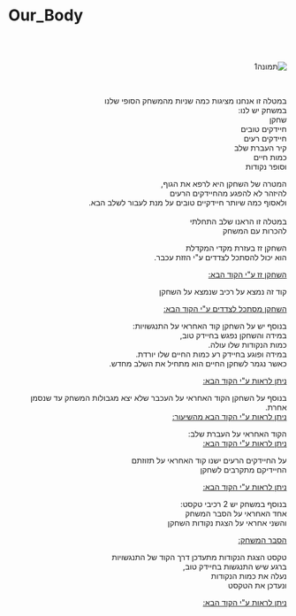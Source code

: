 # Our_Body

<div dir='rtl' lang='he'>
<br />
<br />
  
![תמונה1](https://user-images.githubusercontent.com/57682267/103637307-f79be100-4f53-11eb-8a92-86723f8f7875.png)
  
 <br /> 
  
במטלה זו אנחנו מציגות  כמה שניות מהמשחק הסופי שלנו <br />
במשחק יש לנו: <br />
שחקן <br /> 
חיידקים טובים <br />
חיידקים רעים <br />
קיר העברת שלב <br />
כמות חיים <br />
וסופר נקודות <br />

המטרה של השחקן היא לרפא את הגוף,<br />
להיזהר לא להפגע מהחיידקים הרעים<br />
ולאסוף כמה שיותר חיידקיים טובים על מנת לעבור לשלב הבא.<br />
<br />
במטלה זו הראנו שלב התחלתי<br />
להכרות עם המשחק<br />

השחקן זז בעזרת מקדי המקדלת<br />
הוא יכול להסתכל לצדדים ע"י הזזת עכבר.<br />

[השחקן זז ע"י הקוד הבא:](https://github.com/ComputerGame0/Our_Body_30Sec/blob/main/Assets/Scripts/1-player/CharacterKeyboardMover.cs) <br />

קוד זה נמצא על רכיב שנמצא על השחקן<br />

[השחקן מסתכל לצדדים ע"י הקוד הבא:](https://github.com/ComputerGame0/Our_Body_30Sec/blob/main/Assets/Scripts/1-player/LookX.cs) <br />
 
 
בנוסף יש על השחקן קוד האחראי על התנגשויות: <br />
במידה והשחקן נפגש בחיידק טוב,<br />
כמות הנקודות שלו עולה.<br />
במידה ופוגע בחיידק רע כמות החיים שלו יורדת.<br />
כאשר נגמר לשחקן החיים הוא מתחיל את השלב מחדש.<br />

[ניתן לראות ע"י הקוד הבא:](https://github.com/ComputerGame0/Our_Body_30Sec/blob/main/Assets/Scripts/5-bacterias/OnTriggerPlayer.cs) <br />

בנוסף על השחקן הקוד האחראי על העכבר שלא יצא מגבולות המשחק עד שנסמן אחרת.<br />
[ניתן לראות ע"י הקוד הבא מהשיעור:](https://github.com/ComputerGame0/Our_Body_30Sec/blob/main/Assets/Scripts/1-player/CursorHider.cs) <br />

הקוד האחראי על העברת שלב:<br />
[ניתן לראות ע"י הקוד הבא:](https://github.com/ComputerGame0/Our_Body_30Sec/blob/main/Assets/Scripts/3-objects/NextLevel.cs) <br />

על החיידקים הרעים ישנו קוד האחראי על תזוזתם<br />
החיידיקם מתקרבים לשחקן<br /> 

[ניתן לראות ע"י הקוד הבא:](https://github.com/ComputerGame0/Our_Body_30Sec/blob/main/Assets/Scripts/5-bacterias/mover_oscillator.cs) <br />

בנוסף במשחק יש 2 רכיבי טקסט:<br />
אחד האחראי על הסבר המשחק<br />
והשני אחראי על הצגת נקודות השחקן<br />

[ הסבר המשחק:](https://github.com/ComputerGame0/Our_Body_30Sec/blob/main/Assets/Scripts/4-Text/ShowText.cs) <br />

טקסט הצגת הנקודות מתעדכן דרך הקוד של התנגשויות<br />
ברגע שיש התנגשות בחיידק טוב,<br />
נעלה את כמות הנקודות<br />
ונעדכן את הטקסט<br />

[ניתן לראות ע"י הקוד הבא:](https://github.com/ComputerGame0/Our_Body_30Sec/blob/main/Assets/Scripts/5-bacterias/OnTriggerPlayer.cs) <br />



